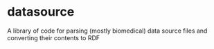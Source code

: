 # datasource
A library of code for parsing (mostly biomedical) data source files and converting their contents to RDF
